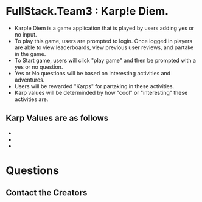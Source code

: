 # FullStack.Team3 : Karp!e Diem.

- Karp!e Diem is a game application that is played by users adding yes or no input. 
- To play this game, users are prompted to login. Once logged in players are able to view leaderboards, view previous user reviews, and partake in the game.
- To Start game, users will click "play game" and then be prompted with a yes or no question.
- Yes or No questions will be based on interesting activities and adventures. 
- Users will be rewarded "Karps" for partaking in these activities.
- Karp values will be determinded by how "cool" or "interesting" these activities are.

## Karp Values are as follows
-
-
-

# Questions
## Contact the Creators